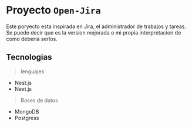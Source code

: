 # Proyecto `Open-Jira`
Este poryecto esta inspirada en Jira, el administrador de trabajos y tareas. Se puede decir que es la version mejorada o mi propia interpretacion de como deberia serlos. 


## Tecnologias
> lenguajes
* Nest.js
* Next.js

> Bases de datos 
* MongoDB
* Postgress